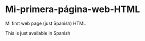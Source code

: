 # Mi-primera-página-web-HTML
Mi first web page (just Spanish) HTML

This is just available in Spanish
